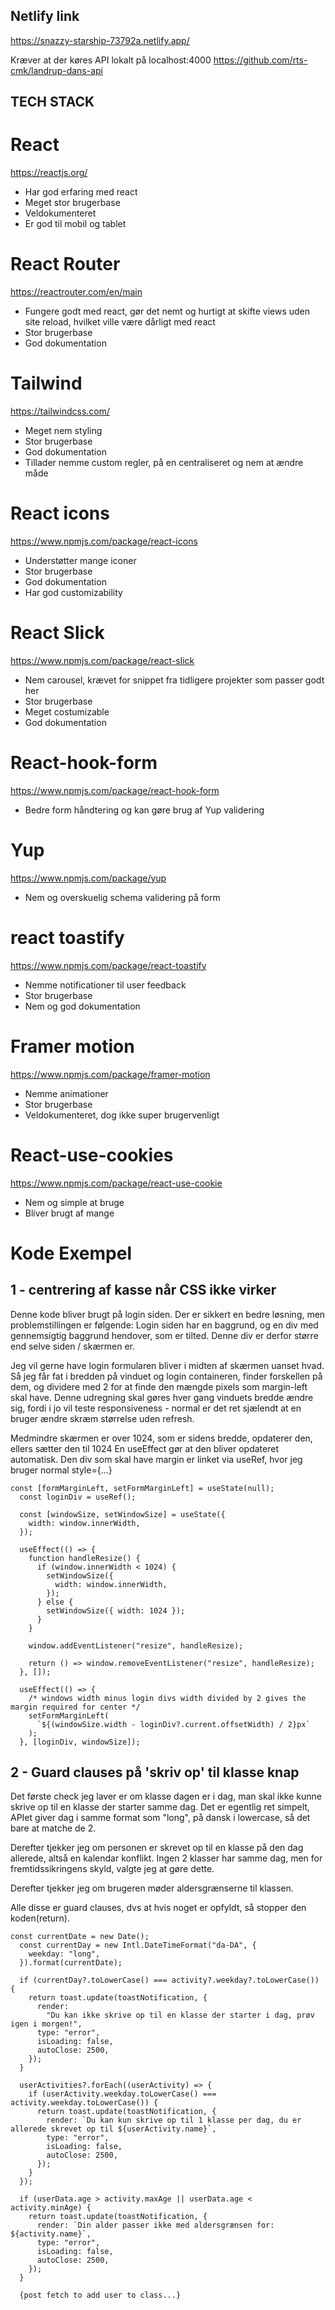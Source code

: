 ## Netlify link

https://snazzy-starship-73792a.netlify.app/

Kræver at der køres API lokalt på localhost:4000
https://github.com/rts-cmk/landrup-dans-api

## TECH STACK

# React

https://reactjs.org/

- Har god erfaring med react
- Meget stor brugerbase
- Veldokumenteret
- Er god til mobil og tablet

# React Router

https://reactrouter.com/en/main

- Fungere godt med react, gør det nemt og hurtigt at skifte views uden site reload, hvilket ville være dårligt med react
- Stor brugerbase
- God dokumentation

# Tailwind

https://tailwindcss.com/

- Meget nem styling
- Stor brugerbase
- God dokumentation
- Tillader nemme custom regler, på en centraliseret og nem at ændre måde

# React icons

https://www.npmjs.com/package/react-icons

- Understøtter mange iconer
- Stor brugerbase
- God dokumentation
- Har god customizability

# React Slick

https://www.npmjs.com/package/react-slick

- Nem carousel, krævet for snippet fra tidligere projekter som passer godt her
- Stor brugerbase
- Meget costumizable
- God dokumentation

# React-hook-form

https://www.npmjs.com/package/react-hook-form

- Bedre form håndtering og kan gøre brug af Yup validering

# Yup

https://www.npmjs.com/package/yup

- Nem og overskuelig schema validering på form

# react toastify

https://www.npmjs.com/package/react-toastify

- Nemme notificationer til user feedback
- Stor brugerbase
- Nem og god dokumentation

# Framer motion

https://www.npmjs.com/package/framer-motion

- Nemme animationer
- Stor brugerbase
- Veldokumenteret, dog ikke super brugervenligt

# React-use-cookies

https://www.npmjs.com/package/react-use-cookie

- Nem og simple at bruge
- Bliver brugt af mange

# Kode Exempel

## 1 - centrering af kasse når CSS ikke virker

Denne kode bliver brugt på login siden. Der er sikkert en bedre løsning, men problemstillingen er følgende:
Login siden har en baggrund, og en div med gennemsigtig baggrund hendover, som er tilted.
Denne div er derfor større end selve siden / skærmen er.

Jeg vil gerne have login formularen bliver i midten af skærmen uanset hvad.
Så jeg får fat i bredden på vinduet og login containeren, finder forskellen på dem, og dividere med 2 for at finde den mængde pixels som margin-left skal have.
Denne udregning skal gøres hver gang vinduets bredde ændre sig, fordi i jo vil teste responsiveness - normal er det ret sjælendt at en bruger ændre skræm størrelse uden refresh.

Medmindre skærmen er over 1024, som er sidens bredde, opdaterer den, ellers sætter den til 1024
En useEffect gør at den bliver opdateret automatisk.
Den div som skal have margin er linket via useRef, hvor jeg bruger normal style={...}

```
const [formMarginLeft, setFormMarginLeft] = useState(null);
  const loginDiv = useRef();

  const [windowSize, setWindowSize] = useState({
    width: window.innerWidth,
  });

  useEffect(() => {
    function handleResize() {
      if (window.innerWidth < 1024) {
        setWindowSize({
          width: window.innerWidth,
        });
      } else {
        setWindowSize({ width: 1024 });
      }
    }

    window.addEventListener("resize", handleResize);

    return () => window.removeEventListener("resize", handleResize);
  }, []);

  useEffect(() => {
    /* windows width minus login divs width divided by 2 gives the margin required for center */
    setFormMarginLeft(
      `${(windowSize.width - loginDiv?.current.offsetWidth) / 2}px`
    );
  }, [loginDiv, windowSize]);
```

## 2 - Guard clauses på 'skriv op' til klasse knap

Det første check jeg laver er om klasse dagen er i dag, man skal ikke kunne skrive op til en klasse der starter samme dag.
Det er egentlig ret simpelt, APIet giver dag i samme format som "long", på dansk i lowercase, så det bare at matche de 2.

Derefter tjekker jeg om personen er skrevet op til en klasse på den dag allerede, altså en kalendar konflikt.
Ingen 2 klasser har samme dag, men for fremtidssikringens skyld, valgte jeg at gøre dette.

Derefter tjekker jeg om brugeren møder aldersgrænserne til klassen.

Alle disse er guard clauses, dvs at hvis noget er opfyldt, så stopper den koden(return).

```
const currentDate = new Date();
  const currentDay = new Intl.DateTimeFormat("da-DA", {
    weekday: "long",
  }).format(currentDate);

  if (currentDay?.toLowerCase() === activity?.weekday?.toLowerCase()) {
    return toast.update(toastNotification, {
      render:
        "Du kan ikke skrive op til en klasse der starter i dag, prøv igen i morgen!",
      type: "error",
      isLoading: false,
      autoClose: 2500,
    });
  }

  userActivities?.forEach((userActivity) => {
    if (userActivity.weekday.toLowerCase() === activity.weekday.toLowerCase()) {
      return toast.update(toastNotification, {
        render: `Du kan kun skrive op til 1 klasse per dag, du er allerede skrevet op til ${userActivity.name}`,
        type: "error",
        isLoading: false,
        autoClose: 2500,
      });
    }
  });

  if (userData.age > activity.maxAge || userData.age < activity.minAge) {
    return toast.update(toastNotification, {
      render: `Din alder passer ikke med aldersgrænsen for: ${activity.name}`,
      type: "error",
      isLoading: false,
      autoClose: 2500,
    });
  }

  {post fetch to add user to class...}
```
